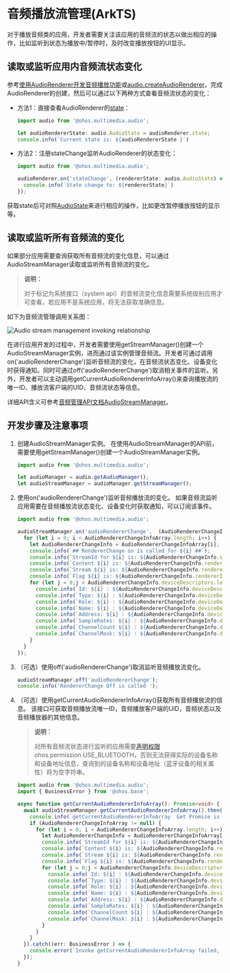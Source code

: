 # 音频播放流管理(ArkTS)

对于播放音频类的应用，开发者需要关注该应用的音频流的状态以做出相应的操作，比如监听到状态为播放中/暂停时，及时改变播放按钮的UI显示。

## 读取或监听应用内音频流状态变化

参考[使用AudioRenderer开发音频播放功能](using-audiorenderer-for-playback.md)或[audio.createAudioRenderer](../reference/apis-audio-kit/js-apis-audio.md#audiocreateaudiorenderer8)，完成AudioRenderer的创建，然后可以通过以下两种方式查看音频流状态的变化：

- 方法1：直接查看AudioRenderer的[state](../reference/apis-audio-kit/js-apis-audio.md#属性)：
    
  ```ts
  import audio from '@ohos.multimedia.audio';
  
  let audioRendererState: audio.AudioState = audioRenderer.state;
  console.info(`Current state is: ${audioRendererState }`)
  ```

- 方法2：注册stateChange监听AudioRenderer的状态变化：
    
  ```ts
  import audio from '@ohos.multimedia.audio';
  
  audioRenderer.on('stateChange', (rendererState: audio.AudioState) => {
    console.info(`State change to: ${rendererState}`)
  });
  ```

获取state后可对照[AudioState](../reference/apis-audio-kit/js-apis-audio.md#audiostate8)来进行相应的操作，比如更改暂停播放按钮的显示等。

## 读取或监听所有音频流的变化

如果部分应用需要查询获取所有音频流的变化信息，可以通过AudioStreamManager读取或监听所有音频流的变化。

> **说明：**
> 
> 对于标记为系统接口（system api）的音频流变化信息需要系统级别应用才可查看，若应用不是系统应用，将无法获取准确信息。

如下为音频流管理调用关系图：

![Audio stream management invoking relationship](figures/audio-stream-mgmt-invoking-relationship.png)

在进行应用开发的过程中，开发者需要使用getStreamManager()创建一个AudioStreamManager实例，进而通过该实例管理音频流。开发者可通过调用on('audioRendererChange')监听音频流的变化，在音频流状态变化、设备变化时获得通知。同时可通过off('audioRendererChange')取消相关事件的监听。另外，开发者可以主动调用getCurrentAudioRendererInfoArray()来查询播放流的唯一ID、播放流客户端的UID、音频流状态等信息。

详细API含义可参考[音频管理API文档AudioStreamManager](../reference/apis-audio-kit/js-apis-audio.md#audiostreammanager9)。

## 开发步骤及注意事项

1. 创建AudioStreamManager实例。
   在使用AudioStreamManager的API前，需要使用getStreamManager()创建一个AudioStreamManager实例。

   ```ts
   import audio from '@ohos.multimedia.audio';
   
   let audioManager = audio.getAudioManager();
   let audioStreamManager = audioManager.getStreamManager();
   ```

2. 使用on('audioRendererChange')监听音频播放流的变化。 如果音频流监听应用需要在音频播放流状态变化、设备变化时获取通知，可以订阅该事件。
     
   ```ts
   import audio from '@ohos.multimedia.audio';
   
   audioStreamManager.on('audioRendererChange',  (AudioRendererChangeInfoArray: audio.AudioRendererChangeInfoArray) => {
     for (let i = 0; i < AudioRendererChangeInfoArray.length; i++) {
       let AudioRendererChangeInfo = AudioRendererChangeInfoArray[i];
       console.info(`## RendererChange on is called for ${i} ##`);
       console.info(`StreamId for ${i} is: ${AudioRendererChangeInfo.streamId}`);
       console.info(`Content ${i} is: ${AudioRendererChangeInfo.rendererInfo.content}`);
       console.info(`Stream ${i} is: ${AudioRendererChangeInfo.rendererInfo.usage}`);
       console.info(`Flag ${i} is: ${AudioRendererChangeInfo.rendererInfo.rendererFlags}`); 
       for (let j = 0;j < AudioRendererChangeInfo.deviceDescriptors.length; j++) {
         console.info(`Id: ${i} : ${AudioRendererChangeInfo.deviceDescriptors[j].id}`);
         console.info(`Type: ${i} : ${AudioRendererChangeInfo.deviceDescriptors[j].deviceType}`);
         console.info(`Role: ${i} : ${AudioRendererChangeInfo.deviceDescriptors[j].deviceRole}`);
         console.info(`Name: ${i} : ${AudioRendererChangeInfo.deviceDescriptors[j].name}`);
         console.info(`Address: ${i} : ${AudioRendererChangeInfo.deviceDescriptors[j].address}`);
         console.info(`SampleRates: ${i} : ${AudioRendererChangeInfo.deviceDescriptors[j].sampleRates[0]}`);
         console.info(`ChannelCount ${i} : ${AudioRendererChangeInfo.deviceDescriptors[j].channelCounts[0]}`);
         console.info(`ChannelMask: ${i} : ${AudioRendererChangeInfo.deviceDescriptors[j].channelMasks}`);
       }
     }
   });
   ```

3. （可选）使用off('audioRendererChange')取消监听音频播放流变化。
     
   ```ts
   audioStreamManager.off('audioRendererChange');
   console.info('RendererChange Off is called ');
   ```

4. （可选）使用getCurrentAudioRendererInfoArray()获取所有音频播放流的信息。
     该接口可获取音频播放流唯一ID，音频播放客户端的UID，音频状态以及音频播放器的其他信息。
   > **说明：**
   >
   > 对所有音频流状态进行监听的应用需要[声明权限](../security/AccessToken/declare-permissions.md)ohos.permission.USE_BLUETOOTH，否则无法获得实际的设备名称和设备地址信息，查询到的设备名称和设备地址（蓝牙设备的相关属性）将为空字符串。
   
   ```ts
   import audio from '@ohos.multimedia.audio';
   import { BusinessError } from '@ohos.base';
   
   async function getCurrentAudioRendererInfoArray(): Promise<void> {
     await audioStreamManager.getCurrentAudioRendererInfoArray().then((AudioRendererChangeInfoArray: audio.AudioRendererChangeInfoArray) => {
       console.info(`getCurrentAudioRendererInfoArray  Get Promise is called `);
       if (AudioRendererChangeInfoArray != null) {
         for (let i = 0; i < AudioRendererChangeInfoArray.length; i++) {
           let AudioRendererChangeInfo = AudioRendererChangeInfoArray[i];
           console.info(`StreamId for ${i} is: ${AudioRendererChangeInfo.streamId}`);
           console.info(`Content ${i} is: ${AudioRendererChangeInfo.rendererInfo.content}`);
           console.info(`Stream ${i} is: ${AudioRendererChangeInfo.rendererInfo.usage}`);
           console.info(`Flag ${i} is: ${AudioRendererChangeInfo.rendererInfo.rendererFlags}`);  
           for (let j = 0;j < AudioRendererChangeInfo.deviceDescriptors.length; j++) {
             console.info(`Id: ${i} : ${AudioRendererChangeInfo.deviceDescriptors[j].id}`);
             console.info(`Type: ${i} : ${AudioRendererChangeInfo.deviceDescriptors[j].deviceType}`);
             console.info(`Role: ${i} : ${AudioRendererChangeInfo.deviceDescriptors[j].deviceRole}`);
             console.info(`Name: ${i} : ${AudioRendererChangeInfo.deviceDescriptors[j].name}`);
             console.info(`Address: ${i} : ${AudioRendererChangeInfo.deviceDescriptors[j].address}`);
             console.info(`SampleRates: ${i} : ${AudioRendererChangeInfo.deviceDescriptors[j].sampleRates[0]}`);
             console.info(`ChannelCount ${i} : ${AudioRendererChangeInfo.deviceDescriptors[j].channelCounts[0]}`);
             console.info(`ChannelMask: ${i} : ${AudioRendererChangeInfo.deviceDescriptors[j].channelMasks}`);
           }
         }
       }
     }).catch((err: BusinessError ) => {
       console.error(`Invoke getCurrentAudioRendererInfoArray failed, code is ${err.code}, message is ${err.message}`);
     });
   }
   ```
